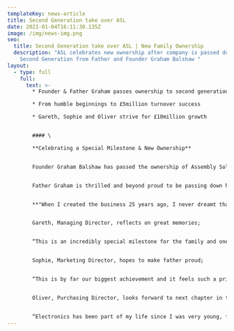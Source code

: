 ```yaml
---
templateKey: news-article
title: Second Generation take over ASL
date: 2021-01-04T16:11:30.135Z
image: /img/news-img.png
seo:
  title: Second Generation take over ASL | New Family Ownership
  description: "ASL celebrates new ownership after company is passed down to
    Second Generation from Father and Founder Graham Balshaw "
layout:
  - type: full
    full:
      text: >-
        * Founder & Father Graham passes ownership to second generation

        * From humble beginnings to £5million turnover success

        * Gareth, Sophie and Oliver strive for £10million growth


        #### \

        **Celebrating a Special Milestone & New Ownership**


        Founder Graham Balshaw has passed the ownership of Assembly Solutions that he created 25 years ago, down to his three children; Gareth, Sophie and Oliver.


        Father Graham is thrilled and beyond proud to be passing down his cable assembly and wiring harnesses business that he started from his back bedroom in 1995, aged 35.


        **"When I created the business 25 years ago, I never dreamt that Gareth, Sophie and Oliver would all join me one day, let alone enjoy it so much that they would eventually take over. It has been a blessing to see all three of them thrive in their positions and grow into hard working and respectful professionals. With all their knowledge, ambition and passion, I can already see they're going to take ASL further than I could have ever imagined.  and I will be the proudest father watching them".**


        Gareth, Managing Director, reflects on great memories; 


        “This is an incredibly special milestone for the family and one that myself, Sophie and Oliver are extremely grateful for. I've worked alongside my dad for 17 years and made so many great memories with him. My fondest memory is when he took me to Hong Kong for a week visiting exhibitions and suppliers. It was a great trip and really opened my eyes to the opportunities in international business, which since we have developed partnerships in China and Eastern Europe. I'm excited for this new chapter where we plan to double turnover to £10million".


        Sophie, Marketing Director, hopes to make father proud;


        “This is by far our biggest achievement and it feels such a privilege to take on the role of ownership. It is quite an emotional milestone when you look back and see how far we have all come. We started off as kids helping dad out in the school holidays learning all about cables and wires, and here we are 20 years later taking over a £5million business! My dad has taught me so much over the years from mastering marketing techniques to understanding the overall operations of running a business. We plan to make him the proudest father alive”.


        Oliver, Purchasing Director, looks forward to next chapter in the business;


        “Electronics has been part of my life since I was very young, from Dad teaching me how to wire my first plug, to wiring my first house! It’s really exciting to now be taking over the business that my Dad started from scratch. I can’t wait to see what the future holds and am looking forward to working with my family to make my old man proud!”
---
```

